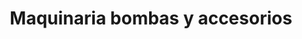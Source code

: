 ---
title: "Maquinaria bombas y accesorios"
url: /oaxaca-de-juarez/maquinaria-bombas-y-accesorios/
shop: comercio
---